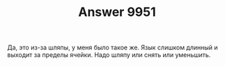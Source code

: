﻿---
title: "Answer 9951"
se.owner.user_id: 282277
se.owner.display_name: "Эникейщик"
se.owner.link: "https://ru.meta.stackoverflow.com/users/282277/%d0%ad%d0%bd%d0%b8%d0%ba%d0%b5%d0%b9%d1%89%d0%b8%d0%ba"
se.answer_id: 9951
se.question_id: 9945
se.post_type: answer
se.score: 3
se.is_accepted: False
---
<p>Да, это из-за шляпы, у меня было такое же. Язык слишком длинный и выходит за пределы ячейки. Надо шляпу или снять или уменьшить. </p>
